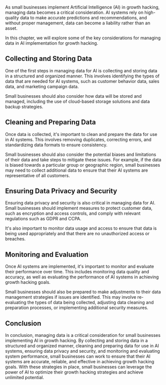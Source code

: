 
As small businesses implement Artificial Intelligence (AI) in growth hacking, managing data becomes a critical consideration. AI systems rely on high-quality data to make accurate predictions and recommendations, and without proper management, data can become a liability rather than an asset.

In this chapter, we will explore some of the key considerations for managing data in AI implementation for growth hacking.

Collecting and Storing Data
---------------------------

One of the first steps in managing data for AI is collecting and storing data in a structured and organized manner. This involves identifying the types of data that are needed for AI systems, such as customer behavior data, sales data, and marketing campaign data.

Small businesses should also consider how data will be stored and managed, including the use of cloud-based storage solutions and data backup strategies.

Cleaning and Preparing Data
---------------------------

Once data is collected, it's important to clean and prepare the data for use in AI systems. This involves removing duplicates, correcting errors, and standardizing data formats to ensure consistency.

Small businesses should also consider the potential biases and limitations of their data and take steps to mitigate these issues. For example, if the data is biased towards a particular group or geographic region, small businesses may need to collect additional data to ensure that their AI systems are representative of all customers.

Ensuring Data Privacy and Security
----------------------------------

Ensuring data privacy and security is also critical in managing data for AI. Small businesses should implement measures to protect customer data, such as encryption and access controls, and comply with relevant regulations such as GDPR and CCPA.

It's also important to monitor data usage and access to ensure that data is being used appropriately and that there are no unauthorized access or breaches.

Monitoring and Evaluation
-------------------------

Once AI systems are implemented, it's important to monitor and evaluate their performance over time. This includes monitoring data quality and accuracy, as well as evaluating the performance of AI systems in achieving growth hacking goals.

Small businesses should also be prepared to make adjustments to their data management strategies if issues are identified. This may involve re-evaluating the types of data being collected, adjusting data cleaning and preparation processes, or implementing additional security measures.

Conclusion
----------

In conclusion, managing data is a critical consideration for small businesses implementing AI in growth hacking. By collecting and storing data in a structured and organized manner, cleaning and preparing data for use in AI systems, ensuring data privacy and security, and monitoring and evaluating system performance, small businesses can work to ensure that their AI systems are accurate, reliable, and effective in achieving growth hacking goals. With these strategies in place, small businesses can leverage the power of AI to optimize their growth hacking strategies and achieve unlimited potential.
